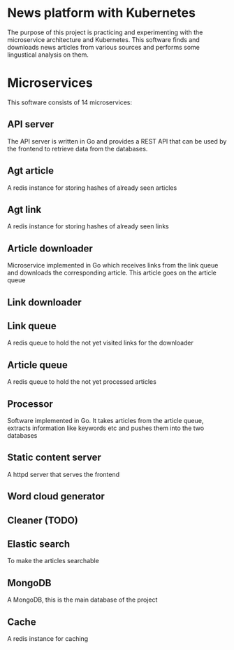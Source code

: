 # News platform with Kubernetes
The purpose of this project is practicing and experimenting with the microservice architecture and Kubernetes. This software finds and downloads news articles from various sources and performs some lingustical analysis on them.

# Microservices
This software consists of 14 microservices:

## API server
The API server is written in Go and provides a REST API that can be used by the frontend to retrieve data from the databases.

## Agt article
A redis instance for storing hashes of already seen articles

## Agt link
A redis instance for storing hashes of already seen links

## Article downloader
Microservice implemented in Go which receives links from the link queue and downloads the corresponding article. This article goes on the article queue

## Link downloader

## Link queue
A redis queue to hold the not yet visited links for the downloader

## Article queue
A redis queue to hold the not yet processed articles

## Processor
Software implemented in Go. It takes articles from the article queue, extracts information like keywords etc and pushes them into the two databases

## Static content server
A httpd server that serves the frontend

## Word cloud generator

## Cleaner (TODO)

## Elastic search
To make the articles searchable

## MongoDB
A MongoDB, this is the main database of the project

## Cache
A redis instance for caching
